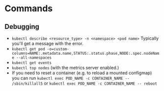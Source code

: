 # Commands

## Debugging

* `kubectl describe <resource_type> -n <namespace> <pod name>` Typically you'll get a message with the error.
* `kubectl get pod -o=custom-columns=NAME:.metadata.name,STATUS:.status.phase,NODE:.spec.nodeName --all-namespaces`
* `kubectl get events`
* `kubectl top nodes` (with the metrics server enabled.)
* If you need to reset a container (e.g. to reload a mounted configmap) you can run `kubectl exec POD_NAME -c CONTAINER_NAME -- /sbin/killall5` or `kubectl exec POD_NAME -c CONTAINER_NAME -- reboot`